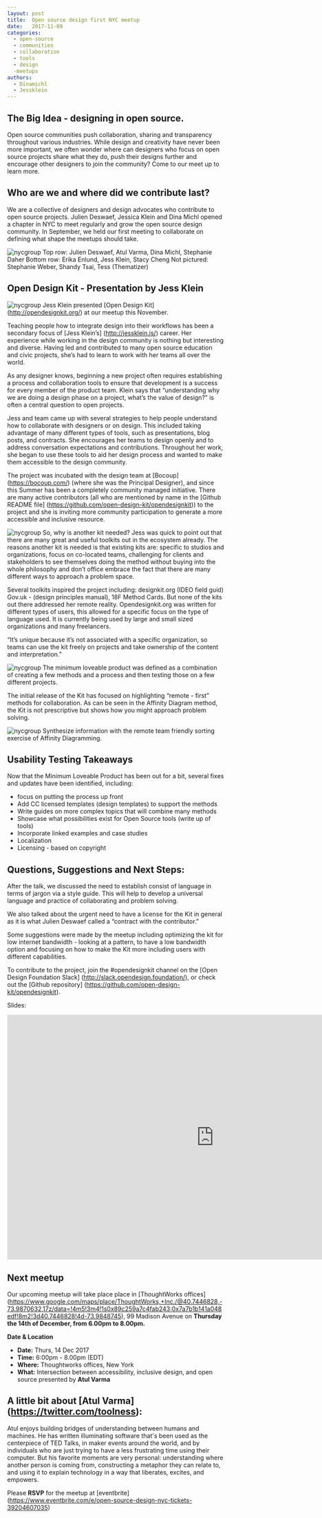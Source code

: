 ```yaml
---
layout: post
title:  Open source design first NYC meetup
date:   2017-11-09
categories:
  - open-source
  - communities
  - collaboration
  - tools
  - design
  -meetups
authors:
  - Dinamichl
  - Jessklein
---
```



## The Big Idea - designing in open source.
Open source communities push collaboration, sharing and transparency throughout various industries. While design and creativity have never been more important, we often wonder where can designers who focus on open source projects share what they do, push their designs further and encourage other designers to join the community? Come to our meet up to learn more.


## Who are we and where did we contribute last?
We are a collective of designers and design advocates who contribute to open source projects. Julien Deswaef, Jessica Klein and Dina Michl opened a chapter in NYC to meet regularly and grow the open source design community. In September, we held our first meeting to collaborate on defining what shape the meetups should take.

![nycgroup](/images/nyc_image3.jpg)
Top row: Julien Deswaef, Atul Varma, Dina Michl, Stephanie Daher
Bottom row: Erika Enlund, Jess Klein, Stacy Cheng
Not pictured: Stephanie Weber, Shandy Tsai, Tess (Thematizer)

## Open Design Kit - Presentation by Jess Klein
![nycgroup](/images/nyc_image1.gif)
Jess Klein presented [Open Design Kit] (http://opendesignkit.org/) at our meetup this November.

Teaching people how to integrate design into their workflows has been a secondary focus of [Jess Klein’s] (http://jessklein.is/) career. Her experience while working in the design community is nothing but interesting and diverse. Having led and contributed to many open source education and civic projects, she’s had to learn to work with her teams all over the world.

As any designer knows, beginning a new project often requires establishing a process and collaboration tools to ensure that development is a success for every member of the product team.  Klein says that “understanding why we are doing a design phase on a project, what’s the value of design?” is often a central question to open projects.

Jess and team came up with several strategies to help people understand how to collaborate with designers or on design. This included taking advantage of many different types of tools, such as presentations, blog posts, and contracts. She encourages her teams to design openly and to address conversation expectations and contributions. Throughout her work, she began to use these tools to aid her design process and wanted to make them accessible to the design community.

The project was incubated with the design team at [Bocoup] (https://bocoup.com/) (where she was the Principal Designer), and since this Summer has been a completely community managed initiative.  There are many active contributors (all who are mentioned by name in the [Github README file] (https://github.com/open-design-kit/opendesignkit)) to the project and she is inviting more community participation to generate a more accessible and inclusive resource.

![nycgroup](/images/nyc_image4.jpg)
So, why is another kit needed? Jess was quick to point out that there are many great and useful toolkits out in the ecosystem already. The reasons another kit is needed is that existing kits are: specific to studios and organizations, focus on co-located teams, challenging for clients and stakeholders to see themselves doing the method without buying into the whole philosophy and don’t office embrace the fact that there are many different ways to approach a problem space.


Several toolkits  inspired the project including:  designkit.org (IDEO field guid) Gov.uk - (design principles manual), 18F Method Cards. But none of the kits out there addressed her remote reality. Opendesignkit.org was written for different types of users, this allowed for a specific focus on the type of language used. It is currently being used by large and small sized organizations and many freelancers.

“It’s unique because it’s not associated with a specific organization, so teams can use the kit freely on projects and take ownership of the content and interpretation.”

![nycgroup](/images/nyc_image2.jpg)
The minimum loveable product was defined as a combination of creating a few methods and a process and then testing those on a few different projects.

The initial release of the Kit has focused on highlighting “remote - first” methods for collaboration. As can be seen in the Affinity Diagram method, the Kit is not prescriptive but shows how you might approach problem solving.

![nycgroup](/images/nyc_image5.jpg)
Synthesize information with the remote team friendly sorting exercise of Affinity Diagramming.

## Usability Testing Takeaways

Now that the Minimum Loveable Product has been out for a bit, several fixes and updates have been identified, including:

- focus on putting the process up front
- Add CC licensed templates (design templates) to support the methods
- Write guides on more complex topics that will combine many methods
- Showcase what possibilities exist for Open Source tools (write up of tools)
- Incorporate linked examples and case studies
- Localization
- Licensing - based on copyright


## Questions, Suggestions and Next Steps:
After the talk, we discussed the need to  establish consist of language in terms of jargon via a style guide. This will help to develop a universal language and practice of collaborating and problem solving.  

We also talked about the urgent need to have a license for the Kit in general as it is what Julien Deswaef called a “contract with the contributor.”

Some suggestions were made by the meetup including optimizing the kit for low internet bandwidth - looking at a pattern, to have a low bandwidth option and focusing on how to make the Kit more including users with different capabilities.

To contribute to the project, join the #opendesignkit channel on the [Open Design Foundation Slack] (http://slack.opendesign.foundation/), or check out the [Github repository] (https://github.com/open-design-kit/opendesignkit).

Slides:

<iframe src="https://docs.google.com/presentation/d/e/2PACX-1vRLa8NmIL2nBtDBJpu3oud_zdEcZlrBIYVHrxrxP7bEEJWEPYM4jsP_WGKDvG788DbMcw6SU4f2MyCJ/embed?start=false&loop=false&delayms=3000" frameborder="0" width="960" height="569" allowfullscreen="true" mozallowfullscreen="true" webkitallowfullscreen="true"></iframe>


## Next meetup
Our upcoming meetup will take place place in [ThoughtWorks offices] (https://www.google.com/maps/place/ThoughtWorks,+Inc./@40.7446828,-73.9870632,17z/data=!4m5!3m4!1s0x89c259a7c4fab243:0x7a7b1b141a048edf!8m2!3d40.7446828!4d-73.9848745), 99 Madison Avenue on **Thursday the 14th of December, from 6.00pm to 8.00pm.**

**Date & Location**
- **Date:** Thurs, 14 Dec 2017
- **Time:** 6:00pm - 8.00pm (EDT)
- **Where:** Thoughtworks offices, New York
- **What:** Intersection between accessibility, inclusive design, and open source presented by **Atul Varma**


## A little bit about [Atul Varma] (https://twitter.com/toolness):
Atul enjoys building bridges of understanding between humans and machines. He has written illuminating software that's been used as the centerpiece of TED Talks, in maker events around the world, and by individuals who are just trying to have a less frustrating time using their computer. But his favorite moments are very personal: understanding where another person is coming from, constructing a metaphor they can relate to, and using it to explain technology in a way that liberates, excites, and empowers.

Please **RSVP** for the meetup at [eventbrite] (https://www.eventbrite.com/e/open-source-design-nyc-tickets-39204607035)
